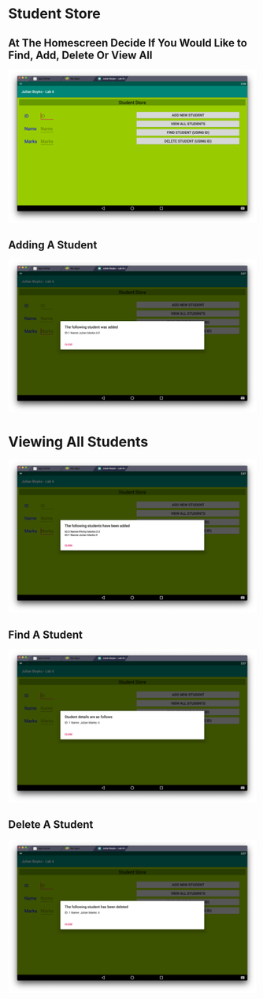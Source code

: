 # Student Store

## At The Homescreen Decide If You Would Like to Find, Add, Delete Or View All
![](/README/Home.png)

## Adding A Student
![](/README/Adding.png)

# Viewing All Students
![](/README/ViewAll.png)

## Find A Student 
![](/README/FindOne.png)

## Delete A Student 
![](/README/DeleteOne.png)
